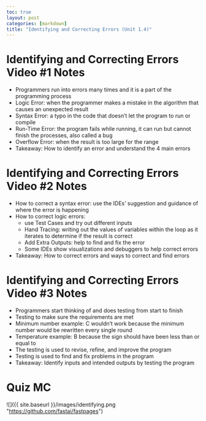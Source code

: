 ```yaml
---
toc: true
layout: post
categories: [markdown]
title: "Identifying and Correcting Errors (Unit 1.4)"
---
```


# Identifying and Correcting Errors Video #1 Notes
- Programmers run into errors many times and it is a part of the programming process
- Logic Error: when the programmer makes a mistake in the algorithm that causes an unexpected result
- Syntax Error: a typo in the code that doesn’t let the program to run or compile
- Run-Time Error: the program fails while running, it can run but cannot finish the processes, also called a bug
- Overflow Error: when the result is too large for the range
- Takeaway: How to identify an error and understand the 4 main errors

# Identifying and Correcting Errors Video #2 Notes
- How to correct a syntax error: use the IDEs’ suggestion and guidance of where the error is happening
- How to correct logic errors:
    - use Test Cases and try out different inputs
    - Hand Tracing: writing out the values of variables within the loop as it iterates to determine if the result is correct
    - Add Extra Outputs: help to find and fix the error
    - Some IDEs show visualizations and debuggers to help correct errors
- Takeaway: How to correct errors and ways to correct and find errors

# Identifying and Correcting Errors Video #3 Notes
- Programmers start thinking of and does testing from start to finish
- Testing to make sure the requirements are met
- Minimum number example: C wouldn’t work because the minimum number would be rewritten every single round
- Temperature example: B because the sign should have been less than or equal to
- The testing is used to revise, refine, and improve the program
- Testing is used to find and fix problems in the program
- Takeaway: Identify inputs and intended outputs by testing the program

# Quiz MC
![]({{ site.baseurl }}/images/identifying.png "https://github.com/fastai/fastpages")